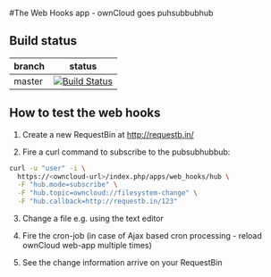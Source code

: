 #The Web Hooks app - ownCloud goes puhsubbubhub

Build status
------------

| branch      | status |
| ----------- | ------ |
| master      | [![Build Status](https://travis-ci.org/owncloud/web_hooks.png?branch=master)](https://travis-ci.org/owncloud/web_hooks) |


How to test the web hooks
-------------------------

1. Create a new RequestBin at http://requestb.in/

2. Fire a curl command to subscribe to the pubsubhubbub:
  ```sh
  curl -u "user" -i \
    https://<owncloud-url>/index.php/apps/web_hooks/hub \
    -F "hub.mode=subscribe" \
    -F "hub.topic=owncloud://filesystem-change" \
    -F "hub.callback=http://requestb.in/123"
  ```

3. Change a file e.g. using the text editor

4. Fire the cron-job (in case of Ajax based cron processing - reload ownCloud web-app multiple times)

5. See the change information arrive on your RequestBin
